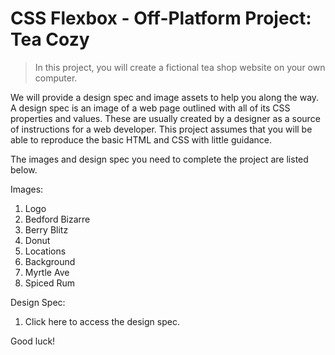 # CSS Flexbox - Off-Platform Project: Tea Cozy

> In this project, you will create a fictional tea shop website on your own computer.

We will provide a design spec and image assets to help you along the way. A design spec is an image of a web page outlined with all of its CSS properties and values. These are usually created by a designer as a source of instructions for a web developer. This project assumes that you will be able to reproduce the basic HTML and CSS with little guidance.

The images and design spec you need to complete the project are listed below.

Images:

1. Logo
2. Bedford Bizarre
3. Berry Blitz
4. Donut
5. Locations
6. Background
7. Myrtle Ave
8. Spiced Rum

Design Spec:

1. Click here to access the design spec.

Good luck!